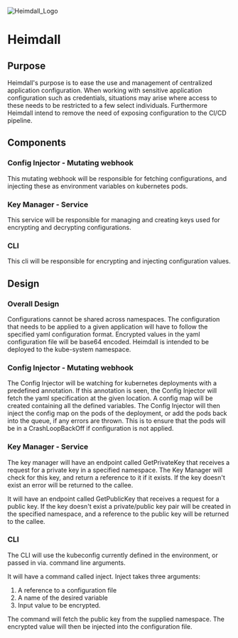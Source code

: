 ![Heimdall_Logo](https://i.imgur.com/yDVS9us.png)
# Heimdall

## Purpose

Heimdall&#39;s purpose is to ease the use and management of centralized application configuration. When working with sensitive application configuration such as credentials, situations may arise where access to these needs to be restricted to a few select individuals. Furthermore Heimdall intend to remove the need of exposing configuration to the CI/CD pipeline.

## Components

### Config Injector - Mutating webhook

This mutating webhook will be responsible for fetching configurations, and injecting these as environment variables on kubernetes pods.

### Key Manager - Service

This service will be responsible for managing and creating keys used for encrypting and decrypting configurations.

### CLI

This cli will be responsible for encrypting and injecting configuration values.

## Design

### Overall Design

Configurations cannot be shared across namespaces. The configuration that needs to be applied to a given application will have to follow the specified yaml configuration format. Encrypted values in the yaml configuration file will be base64 encoded. Heimdall is intended to be deployed to the kube-system namespace.

### Config Injector - Mutating webhook

The Config Injector will be watching for kubernetes deployments with a predefined annotation. If this annotation is seen, the Config Injector will fetch the yaml specification at the given location. A config map will be created containing all the defined variables. The Config Injector will then inject the config map on the pods of the deployment, or add the pods back into the queue, if any errors are thrown. This is to ensure that the pods will be in a CrashLoopBackOff if configuration is not applied.

### Key Manager - Service

The key manager will have an endpoint called GetPrivateKey that receives a request for a private key in a specified namespace. The Key Manager will check for this key, and return a reference to it if it exists. If the key doesn&#39;t exist an error will be returned to the callee.

It will have an endpoint called GetPublicKey that receives a request for a public key. If the key doesn&#39;t exist a private/public key pair will be created in the specified namespace, and a reference to the public key will be returned to the callee.

### CLI

The CLI will use the kubeconfig currently defined in the environment, or passed in via. command line arguments.

It will have a command called inject. Inject takes three arguments:

1. A reference to a configuration file
2. A name of the desired variable
3. Input value to be encrypted.

The command will fetch the public key from the supplied namespace. The encrypted value will then be injected into the configuration file.
